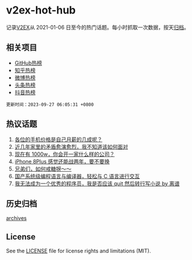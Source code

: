 # v2ex-hot-hub

 记录[V2EX](https://www.v2ex.com/)从 2021-01-06 日至今的热门话题。每小时抓取一次数据，按天[归档](archives)。
 
 ## 相关项目

- [GitHub热榜](https://github.com/snaildev/github-hot-hub)
- [知乎热榜](https://github.com/snaildev/zhihu-hot-hub)
- [微博热榜](https://github.com/snaildev/weibo-hot-hub)
- [头条热榜](https://github.com/snaildev/toutiao-hot-hub)
- [抖音热榜](https://github.com/snaildev/douyin-hot-hub)


 `更新时间：2023-09-27 06:05:31 +0800`

## 热议话题

1. [各位的手机价格是自己月薪的几成呢？](https://www.v2ex.com/t/977160)
1. [近几年家里的矛盾愈演愈烈，我不知道该如何面对](https://www.v2ex.com/t/977299)
1. [现在有 1000w，你会开一家什么样的公司？](https://www.v2ex.com/t/977170)
1. [iPhone 8Plus 感觉还能战两年，要不要换](https://www.v2ex.com/t/977133)
1. [兄弟们，如何戒糖呀～～](https://www.v2ex.com/t/977179)
1. [国产系统级编程语言与编译器，轻松与 C 语言进行交互](https://www.v2ex.com/t/977144)
1. [我无法成为一个优秀的程序员，我是否应该 quit 然后转行写小说 by 离谱](https://www.v2ex.com/t/977166)

## 历史归档

[archives](archives)

## License

See the [LICENSE](LICENSE) file for license rights and limitations (MIT).
